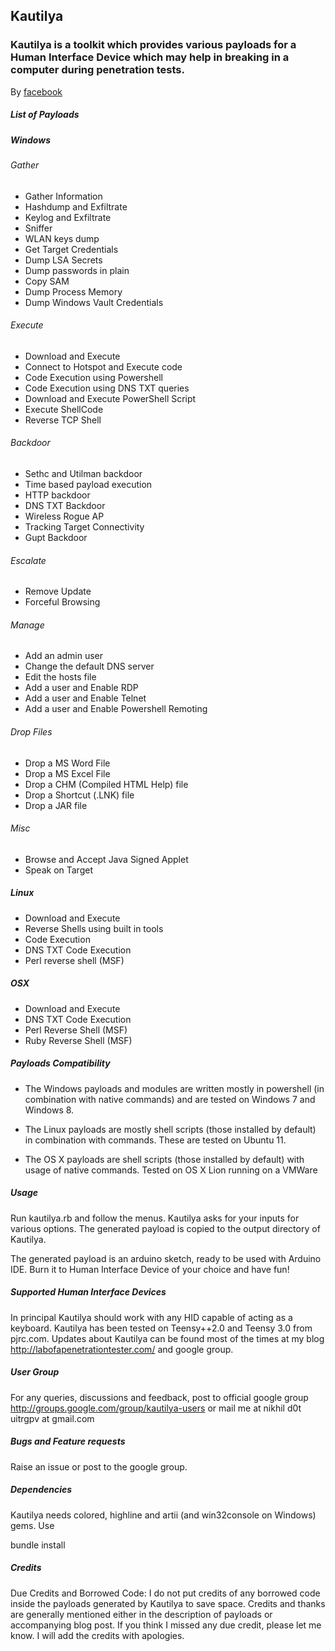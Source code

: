 ## Kautilya

### Kautilya is a toolkit which provides various payloads for a Human Interface Device which may help in breaking in a computer during penetration tests. 
By [facebook](https://www.facebook.com/Gihad.Metasploit)

##### List of Payloads
##### Windows
###### Gather
- Gather Information
- Hashdump and Exfiltrate
- Keylog and Exfiltrate
- Sniffer
- WLAN keys dump
- Get Target Credentials
- Dump LSA Secrets
- Dump passwords in plain
- Copy SAM
- Dump Process Memory
- Dump Windows Vault Credentials

###### Execute
- Download and Execute
- Connect to Hotspot and Execute code
- Code Execution using Powershell
- Code Execution using DNS TXT queries
- Download and Execute PowerShell Script
- Execute ShellCode
- Reverse TCP Shell

###### Backdoor
- Sethc and Utilman backdoor
- Time based payload execution
- HTTP backdoor
- DNS TXT Backdoor
- Wireless Rogue AP
- Tracking Target Connectivity
- Gupt Backdoor

###### Escalate
- Remove Update
- Forceful Browsing

###### Manage
- Add an admin user
- Change the default DNS server
- Edit the hosts file
- Add a user and Enable RDP
- Add a user and Enable Telnet
-  Add a user and Enable Powershell Remoting

###### Drop Files
- Drop a MS Word File
- Drop a MS Excel File
- Drop a CHM (Compiled HTML Help) file
- Drop a Shortcut (.LNK) file
- Drop a JAR file

###### Misc
- Browse and Accept Java Signed Applet
- Speak on Target

##### Linux
- Download and Execute
- Reverse Shells using built in tools
- Code Execution
- DNS TXT Code Execution
- Perl reverse shell (MSF)

##### OSX
- Download and Execute
- DNS TXT Code Execution
- Perl Reverse Shell (MSF)
- Ruby Reverse Shell (MSF)


##### Payloads Compatibility
- The Windows payloads and modules are written mostly in powershell (in combination with native commands) and are tested on Windows 7 and Windows 8. 

- The Linux payloads are mostly shell scripts (those installed by default) in combination with commands. These are tested on Ubuntu 11.

- The OS X payloads are shell scripts (those installed by default) with usage of native commands. Tested on OS X Lion running on a VMWare

##### Usage
Run kautilya.rb and follow the menus. Kautilya asks for your inputs for various options. The generated payload is copied to the output directory of Kautilya.

The generated payload is an arduino sketch, ready to be used with Arduino IDE. Burn it to Human Interface Device of your choice and have fun!

##### Supported Human Interface Devices
In principal Kautilya should work with any HID capable of acting as a keyboard. Kautilya has been tested on Teensy++2.0 and Teensy 3.0 from pjrc.com. Updates about Kautilya can be found most of the times at my blog http://labofapenetrationtester.com/ and google group.

##### User Group
For any queries, discussions and feedback, post to official google group http://groups.google.com/group/kautilya-users or mail me at nikhil d0t uitrgpv at gmail.com 

##### Bugs and Feature requests
Raise an issue or post to the google group.

##### Dependencies
Kautilya needs colored, highline and artii (and win32console on Windows) gems. Use

bundle install


##### Credits
Due Credits and Borrowed Code: I do not put credits of any borrowed code inside the payloads generated by Kautilya to save space. Credits and thanks are generally mentioned either in the description of payloads or accompanying blog post. If you think I missed any due credit, please let me know. I will add the credits with apologies.

